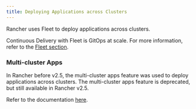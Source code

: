 ```yaml
---
title: Deploying Applications across Clusters
---
```


<head>
  <link rel="canonical" href="https://ranchermanager.docs.rancher.com/pages-for-subheaders/deploy-apps-across-clusters"/>
</head>

Rancher uses Fleet to deploy applications across clusters.

Continuous Delivery with Fleet is GitOps at scale. For more information, refer to the [Fleet section](../how-to-guides/new-user-guides/deploy-apps-across-clusters/fleet.md).

### Multi-cluster Apps

In Rancher before v2.5, the multi-cluster apps feature was used to deploy applications across clusters. The multi-cluster apps feature is deprecated, but still available in Rancher v2.5.

Refer to the documentation [here](../how-to-guides/new-user-guides/deploy-apps-across-clusters/multi-cluster-apps.md).